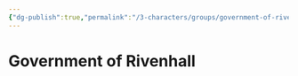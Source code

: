 ```yaml
---
{"dg-publish":true,"permalink":"/3-characters/groups/government-of-rivenhall/government-of-rivenhall/","dgPassFrontmatter":true}
---
```


# Government of Rivenhall